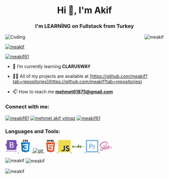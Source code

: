 <h1 align="center">Hi 👋, I'm Akif</h1>
<h3 align="center">I'm LEARNİNG on Fullstack from Turkey</h3>
<img align="left" alt="Coding" widht"2" src="https://camo.githubusercontent.com/c1dcb74cc1c1835b1d716f5051499a2814c683c806b15f04b0eba492863703e9/68747470733a2f2f63646e2e6472696262626c652e636f6d2f75736572732f3733303730332f73637265656e73686f74732f363538313234332f6176656e746f2e676966">




<p align="right"> <img src="https://komarev.com/ghpvc/?username=meakif&label=Profile%20views&color=0e75b6&style=flat" alt="meakif" /> </p>

<p align="left"> <a href="https://github.com/ryo-ma/github-profile-trophy"><img src="https://github-profile-trophy.vercel.app/?username=meakif" alt="meakif" /></a> </p>

<p align="left"> <a href="https://twitter.com/meakif61" target="blank"><img src="https://img.shields.io/twitter/follow/meakif61?logo=twitter&style=for-the-badge" alt="meakif61" /></a> </p>

- 🌱 I’m currently learning **CLARUSWAY**

- 👨‍💻 All of my projects are available at [https://github.com/meakif?tab=repositories](https://github.com/meakif?tab=repositories)

- 📫 How to reach me **mehmet61875@gmail.com**

<h3 align="left">Connect with me:</h3>
<p align="left">
<a href="https://twitter.com/meakif61" target="blank"><img align="center" src="https://raw.githubusercontent.com/rahuldkjain/github-profile-readme-generator/master/src/images/icons/Social/twitter.svg" alt="meakif61" height="30" width="40" /></a>
<a href="https://linkedin.com/in/mehmet akif yılmaz" target="blank"><img align="center" src="https://raw.githubusercontent.com/rahuldkjain/github-profile-readme-generator/master/src/images/icons/Social/linked-in-alt.svg" alt="mehmet akif yılmaz" height="30" width="40" /></a>
<a href="https://instagram.com/meakif61" target="blank"><img align="center" src="https://raw.githubusercontent.com/rahuldkjain/github-profile-readme-generator/master/src/images/icons/Social/instagram.svg" alt="meakif61" height="30" width="40" /></a>
</p>

<h3 align="left">Languages and Tools:</h3>
<p align="left"> <a href="https://getbootstrap.com" target="_blank" rel="noreferrer"> <img src="https://raw.githubusercontent.com/devicons/devicon/master/icons/bootstrap/bootstrap-plain-wordmark.svg" alt="bootstrap" width="40" height="40"/> </a> <a href="https://www.w3schools.com/css/" target="_blank" rel="noreferrer"> <img src="https://raw.githubusercontent.com/devicons/devicon/master/icons/css3/css3-original-wordmark.svg" alt="css3" width="40" height="40"/> </a> <a href="https://git-scm.com/" target="_blank" rel="noreferrer"> <img src="https://www.vectorlogo.zone/logos/git-scm/git-scm-icon.svg" alt="git" width="40" height="40"/> </a> <a href="https://www.w3.org/html/" target="_blank" rel="noreferrer"> <img src="https://raw.githubusercontent.com/devicons/devicon/master/icons/html5/html5-original-wordmark.svg" alt="html5" width="40" height="40"/> </a> <a href="https://developer.mozilla.org/en-US/docs/Web/JavaScript" target="_blank" rel="noreferrer"> <img src="https://raw.githubusercontent.com/devicons/devicon/master/icons/javascript/javascript-original.svg" alt="javascript" width="40" height="40"/> </a> <a href="https://nodejs.org" target="_blank" rel="noreferrer"> <img src="https://raw.githubusercontent.com/devicons/devicon/master/icons/nodejs/nodejs-original-wordmark.svg" alt="nodejs" width="40" height="40"/> </a> <a href="https://www.photoshop.com/en" target="_blank" rel="noreferrer"> <img src="https://raw.githubusercontent.com/devicons/devicon/master/icons/photoshop/photoshop-line.svg" alt="photoshop" width="40" height="40"/> </a> <a href="https://sass-lang.com" target="_blank" rel="noreferrer"> <img src="https://raw.githubusercontent.com/devicons/devicon/master/icons/sass/sass-original.svg" alt="sass" width="40" height="40"/> </a> </p>

<p><img align="left" src="https://github-readme-stats.vercel.app/api/top-langs?username=meakif&show_icons=true&locale=en&layout=compact" alt="meakif" /></p>

<p>&nbsp;<img align="center" src="https://github-readme-stats.vercel.app/api?username=meakif&show_icons=true&locale=en" alt="meakif" /></p>

<p><img align="center" src="https://github-readme-streak-stats.herokuapp.com/?user=meakif&" alt="meakif" /></p>
